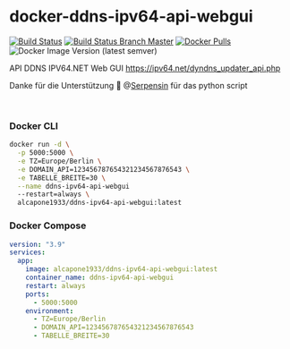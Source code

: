 # docker-ddns-ipv64-api-webgui

[![Build Status](https://shields.cosanostra-cloud.de/drone/build/alcapone1933/docker-ddns-ipv64-api-webgui?logo=drone&server=https%3A%2F%2Fdrone.docker-for-life.de)](https://drone.docker-for-life.de/alcapone1933/docker-ddns-ipv64-api-webgui)
[![Build Status Branch Master](https://shields.cosanostra-cloud.de/drone/build/alcapone1933/docker-ddns-ipv64-api-webgui/master?logo=drone&label=build%20%5Bbranch%20master%5D&server=https%3A%2F%2Fdrone.docker-for-life.de)](https://drone.docker-for-life.de/alcapone1933/docker-ddns-ipv64-api-webgui/branches)
[![Docker Pulls](https://shields.cosanostra-cloud.de/docker/pulls/alcapone1933/ddns-ipv64-api-webgui?logo=docker&logoColor=blue)](https://hub.docker.com/r/alcapone1933/ddns-ipv64-api-webgui/tags)
![Docker Image Version (latest semver)](https://shields.cosanostra-cloud.de/docker/v/alcapone1933/ddns-ipv64-api-webgui?sort=semver&logo=docker&logoColor=blue&label=dockerhub%20version)

API DDNS IPV64.NET Web GUI https://ipv64.net/dyndns_updater_api.php

Danke für die Unterstützung :pray: @[Serpensin](https://github.com/Serpensin) für das python script

&nbsp;

### Docker CLI

```bash
docker run -d \
  -p 5000:5000 \
  -e TZ=Europe/Berlin \
  -e DOMAIN_API=123456787654321234567876543 \
  -e TABELLE_BREITE=30 \
  --name ddns-ipv64-api-webgui
  --restart=always \
  alcapone1933/ddns-ipv64-api-webgui:latest
```

### Docker Compose

```yaml
version: "3.9"
services:
  app:
    image: alcapone1933/ddns-ipv64-api-webgui:latest
    container_name: ddns-ipv64-api-webgui
    restart: always
    ports:
      - 5000:5000
    environment:
      - TZ=Europe/Berlin
      - DOMAIN_API=123456787654321234567876543
      - TABELLE_BREITE=30
```